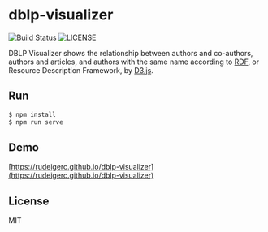 # dblp-visualizer

[![Build Status](https://travis-ci.org/rudeigerc/dblp-visualizer.svg?branch=master)](https://travis-ci.org/rudeigerc/dblp-visualizer)
[![LICENSE](https://img.shields.io/github/license/rudeigerc/dblp-visualizer.svg)](https://github.com/rudeigerc/dblp-visualizer/blob/master/LICENSE)

DBLP Visualizer shows the relationship between authors and co-authors, authors and articles, and authors with the same name according to [RDF](https://en.wikipedia.org/wiki/Resource_Description_Framework), or Resource Description Framework, by [D3.js](https://d3js.org/).

## Run

```bash
$ npm install
$ npm run serve
```

## Demo

[https://rudeigerc.github.io/dblp-visualizer](https://rudeigerc.github.io/dblp-visualizer)

## License

MIT
